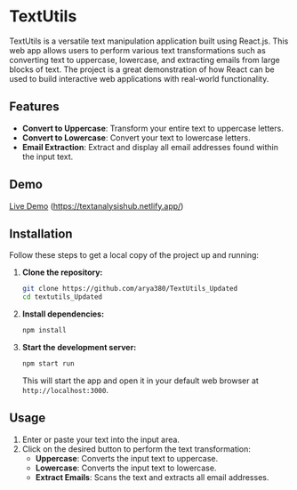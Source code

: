 # TextUtils

TextUtils is a versatile text manipulation application built using React.js. This web app allows users to perform various text transformations such as converting text to uppercase, lowercase, and extracting emails from large blocks of text. The project is a great demonstration of how React can be used to build interactive web applications with real-world functionality.

## Features

- **Convert to Uppercase**: Transform your entire text to uppercase letters.
- **Convert to Lowercase**: Convert your text to lowercase letters.
- **Email Extraction**: Extract and display all email addresses found within the input text.

## Demo

[Live Demo](#) (https://textanalysishub.netlify.app/)



## Installation

Follow these steps to get a local copy of the project up and running:

1. **Clone the repository:**

    ```bash
    git clone https://github.com/arya380/TextUtils_Updated
    cd textutils_Updated
    ```

2. **Install dependencies:**

    ```bash
    npm install
    ```

3. **Start the development server:**

    ```bash
    npm start run
    ```

    This will start the app and open it in your default web browser at `http://localhost:3000`.

## Usage

1. Enter or paste your text into the input area.
2. Click on the desired button to perform the text transformation:
   - **Uppercase**: Converts the input text to uppercase.
   - **Lowercase**: Converts the input text to lowercase.
   - **Extract Emails**: Scans the text and extracts all email addresses.





